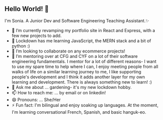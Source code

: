 ## Hello World! 👋

I'm Sonia. A Junior Dev and Software Engineering Teaching Assistant.✨ 

- 🔭 I’m currently revamping my portfolio site in React and Express, with a few new projects to add.
- 🌱 Lockdown has me learning JavaScript, the MERN stack and a bit of python :)
- 👯 I’m looking to collaborate on any ecommerce projects!
- 🤔 I’m mentoring over at CFG and CYF on a lot of their software engineering fundamentals. I mentor for a lot of different reasons- I want to use my spare time to help where I can, I enjoy meeting people from all walks of life on a similar learning journey to me, I like supporting people's development and I think it adds another layer for my own learning and development. There is always something new to learn! :)
- 💬 Ask me about ... gardening- it's my new lockdown hobby.
- 📫 How to reach me: ... by email or on linkedin! 
- 😄 Pronouns: ... She/Her
- ⚡ Fun fact: I'm bilingual and enjoy soaking up languages. At the moment, I'm learning conversational French, Spanish, and basic hanguk-eo.


